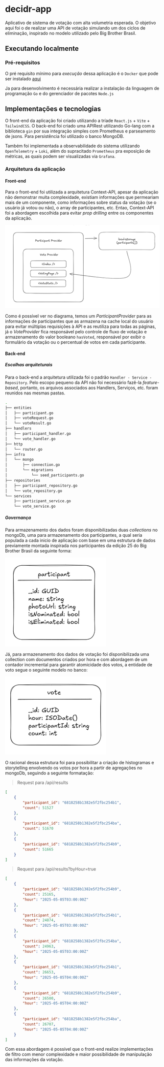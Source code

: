 # decidr-app

Aplicativo de sistema de votação com alta volumetria esperada. O objetivo aqui foi o de realizar uma API de votação simulando um dos ciclos de eliminação, inspirado no modelo utilizado pelo Big Brother Brasil.

## Executando localmente

### Pré-requisitos

O pré requisito mínimo para _execução_ dessa aplicação é o `Docker` que pode ser instalado [aqui](https://docs.docker.com/)

Ja para desenvolvimento é necessária realizar a instalação da linguagem de programação `Go` e do gerenciador de pacotes `Node.js`

## Implementações e tecnologias

O front-end da aplicação foi criado utilizando a tríade `React.js` + `Vite` + `TailwindCSS`.
O back-end foi criado uma APIRest utilizando Go-lang com a biblioteca `gin` por sua integração simples com Prometheus e parseamento de jsons.
Para persistência foi utilizado o banco MongoDB.

Também foi implementada a observabilidade do sistema utilizando `OpenTelemetry` + `Loki`, além do supracitado `Prometheus` pra exposição de métricas, as quais podem ser visualizadas via `Grafana`.

### Arquitetura da aplicação

#### Front-end

Para o front-end foi utilizada a arquitetura Context-API, apesar da aplicação não demonstrar muita complexidade, existiam informações que permeariam mais de um componente, como informações sobre status da votação (se o usuário já votou ou não), o array de participantes, etc. Entao, Context-API foi a abordagem escolhida para evitar _prop drilling_ entre os componentes da aplicação.

![Diagrama Context-API](./docs/context_api.png)

Como é possível ver no diagrama, temos um _ParticipantProvider_ para as informações de participantes que as armazena na cache local do usuário para evitar múltiplas requisições à API e as reutiliza para todas as páginas, já o _VoteProvider_ fica responsável pelo controle de fluxo de votação e armazenamento do valor booleano `hasVoted`, responsável por exibir o formulário da votação ou o percentual de votos em cada participante.

#### Back-end

##### Escolhas arquiteturais

Para o back-end a arquitetura utilizada foi o padrão `Handler - Service - Repository`. Pelo escopo pequeno da API não foi necessário fazê-la _feature-based_, portanto, os arquivos associados aos Handlers, Serviços, etc. foram reunidos nas mesmas pastas.

```sh
.
├── entities
│   ├── participant.go
│   ├── voteRequest.go
│   └── voteResult.go
├── handlers
│   ├── participant_handler.go
│   └── vote_handler.go
├── http
│   └── router.go
├── infra
│   └── mongo
│       ├── connection.go
│       └── migrations
│           └── seed_participants.go
├── repositories
│   ├── participant_repository.go
│   └── vote_repository.go
└── services
    ├── participant_service.go
    └── vote_service.go
```

##### Governança

Para armazenamento dos dados foram disponibilizadas duas _collections_ no mongoDb, uma para armazenamento dos participantes, a qual seria populada a cada inicio de aplicação com base em uma estrutura de dados previamente montada inspirada nos participantes da edição 25 do Big Brother Brasil da seguinte forma:

![participant class](./docs/participant_class.png)

Já, para armazenamento dos dados de votação foi disponibilizada uma collection com documentos criados por hora e com abordagem de um contador incremental para garantir atomicidade dos votos, a entidade de voto segue o seguinte modelo no banco:

![vote class](./docs/vote_class.png)

O racional dessa estrutura foi para possibilitar a criação de histogramas e storytelling envolvendo os votos por hora a partir de agregações no mongoDb, seguindo a seguinte formatação:

> Request para /api/results

```json
[
    {
        "participant_id": "6818258b1382e5f2fbc254b1",
        "count": 51527
    },
    {
        "participant_id": "6818258b1382e5f2fbc254ba",
        "count": 51670
    },
    {
        "participant_id": "6818258b1382e5f2fbc254b9",
        "count": 51665
    }
]
```

> Request para /api/results?byHour=true

```json
[
    {
        "participant_id": "6818258b1382e5f2fbc254b9",
        "count": 25165,
        "hour": "2025-05-05T03:00:00Z"
    },
    {
        "participant_id": "6818258b1382e5f2fbc254b1",
        "count": 24874,
        "hour": "2025-05-05T03:00:00Z"
    },
    {
        "participant_id": "6818258b1382e5f2fbc254ba",
        "count": 24963,
        "hour": "2025-05-05T03:00:00Z"
    },
    {
        "participant_id": "6818258b1382e5f2fbc254b1",
        "count": 26653,
        "hour": "2025-05-05T04:00:00Z"
    },
    {
        "participant_id": "6818258b1382e5f2fbc254b9",
        "count": 26500,
        "hour": "2025-05-05T04:00:00Z"
    },
    {
        "participant_id": "6818258b1382e5f2fbc254ba",
        "count": 26707,
        "hour": "2025-05-05T04:00:00Z"
    }
]
```

Com essa abordagem é possível que o front-end realize implementações de filtro com menor complexidade e maior possibilidade de manipulação das informações da votação.
